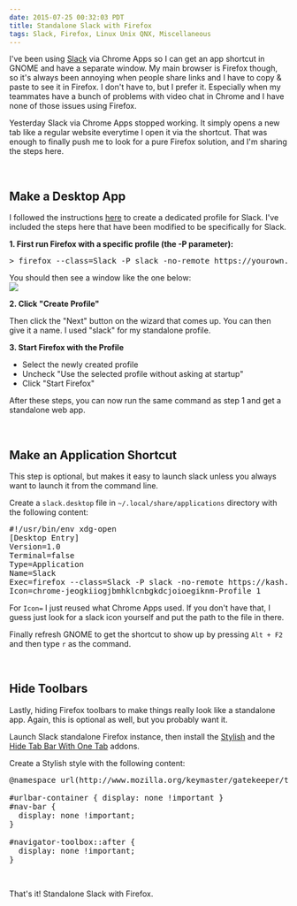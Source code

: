 ```yaml
---
date: 2015-07-25 00:32:03 PDT
title: Standalone Slack with Firefox
tags: Slack, Firefox, Linux Unix QNX, Miscellaneous
---
```

I've been using [Slack][1] via Chrome Apps so I can get an app shortcut in GNOME
and have a separate window. My main browser is Firefox though, so it's always
been annoying when people share links and I have to copy & paste to see it in
Firefox. I don't have to, but I prefer it. Especially when my teammates have a
bunch of problems with video chat in Chrome and I have none of those issues
using Firefox.

Yesterday Slack via Chrome Apps stopped working. It simply opens a new tab like
a regular website everytime I open it via the shortcut. That was enough to
finally push me to look for a pure Firefox solution, and I'm sharing the steps
here.

<br>

## **Make a Desktop App**

I followed the instructions [here][2] to create a dedicated profile for Slack.
I've included the steps here that have been modified to be specifically for
Slack.

**1. First run Firefox with a specific profile (the -P parameter):**
<pre class="brush:bash">
> firefox --class=Slack -P slack -no-remote https://yourown.slack.com
</pre>

You should then see a window like the one below:  
<a href="//imagedatastore.appspot.com/ahBzfmltYWdlZGF0YXN0b3Jlcg4LEgVpbWFnZRj56vACDA" target="_blank"><img src="//imagedatastore.appspot.com/ahBzfmltYWdlZGF0YXN0b3Jlcg4LEgVpbWFnZRj56vACDA" class="centered"></a>

**2. Click "Create Profile"**

Then click the "Next" button on the wizard that comes up. You can then give it a
name. I used "slack" for my standalone profile.

**3. Start Firefox with the Profile**

 - Select the newly created profile
 - Uncheck "Use the selected profile without asking at startup"
 - Click "Start Firefox"

After these steps, you can now run the same command as step 1 and get a
standalone web app.

<br>

## **Make an Application Shortcut**

This step is optional, but makes it easy to launch slack unless you always want to
launch it from the command line.

Create a `slack.desktop` file in `~/.local/share/applications` directory with
the following content:
<pre>
#!/usr/bin/env xdg-open
[Desktop Entry]
Version=1.0
Terminal=false
Type=Application
Name=Slack
Exec=firefox --class=Slack -P slack -no-remote https://kash.slack.com
Icon=chrome-jeogkiiogjbmhklcnbgkdcjoioegiknm-Profile_1
</pre>

For `Icon=` I just reused what Chrome Apps used. If you don't have that, I guess
just look for a slack icon yourself and put the path to the file in there.

Finally refresh GNOME to get the shortcut to show up by pressing `Alt + F2` and
then type `r` as the command.

<br>

## **Hide Toolbars**

Lastly, hiding Firefox toolbars to make things really look like a standalone
app. Again, this is optional as well, but you probably want it.

Launch Slack standalone Firefox instance, then install the [Stylish][3] and the
[Hide Tab Bar With One Tab][4] addons.

Create a Stylish style with the following content:
<pre>
@namespace url(http://www.mozilla.org/keymaster/gatekeeper/there.is.only.xul);

#urlbar-container { display: none !important }
#nav-bar {
  display: none !important;
}

#navigator-toolbox::after {
  display: none !important;
}
</pre>

<br>

That's it! Standalone Slack with Firefox.

  [1]: http://slack.com
  [2]: http://www.adercon.com/ac/node/38
  [3]: https://addons.mozilla.org/en-US/firefox/addon/stylish/?src=search
  [4]: https://addons.mozilla.org/en-US/firefox/addon/hide-tab-bar-with-one-tab/?src=ss
